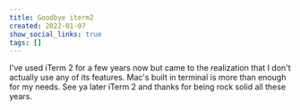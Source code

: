 ```yaml
---
title: Goodbye iterm2
created: 2022-01-07
show_social_links: true
tags: []
---
```


I've used iTerm 2 for a few years now but came to the realization that I don't actually use any of its features. Mac's built in terminal is more than enough for my needs. See ya later iTerm 2 and thanks for being rock solid all these years.

